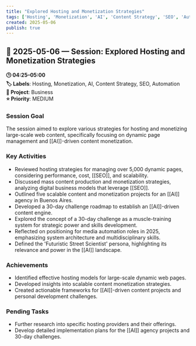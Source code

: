 ```yaml
---
title: "Explored Hosting and Monetization Strategies"
tags: ['Hosting', 'Monetization', 'AI', 'Content Strategy', 'SEO', 'Automation']
created: 2025-05-06
publish: true
---
```


## 📅 2025-05-06 — Session: Explored Hosting and Monetization Strategies

**🕒 04:25–05:00**  
**🏷️ Labels**: Hosting, Monetization, AI, Content Strategy, SEO, Automation  
**📂 Project**: Business  
**⭐ Priority**: MEDIUM  


### Session Goal
The session aimed to explore various strategies for hosting and monetizing large-scale web content, specifically focusing on dynamic page management and [[AI]]-driven content monetization.

### Key Activities
- Reviewed hosting strategies for managing over 5,000 dynamic pages, considering performance, cost, [[SEO]], and scalability.
- Discussed mass content production and monetization strategies, analyzing digital business models that leverage [[SEO]].
- Outlined five scalable content and monetization projects for an [[AI]] agency in Buenos Aires.
- Developed a 30-day challenge roadmap to establish an [[AI]]-driven content engine.
- Explored the concept of a 30-day challenge as a muscle-training system for strategic power and skills development.
- Reflected on positioning for media automation roles in 2025, emphasizing system architecture and multidisciplinary skills.
- Defined the 'Futuristic Street Scientist' persona, highlighting its relevance and power in the [[AI]] landscape.

### Achievements
- Identified effective hosting models for large-scale dynamic web pages.
- Developed insights into scalable content monetization strategies.
- Created actionable frameworks for [[AI]]-driven content projects and personal development challenges.

### Pending Tasks
- Further research into specific hosting providers and their offerings.
- Develop detailed implementation plans for the [[AI]] agency projects and 30-day challenges.
